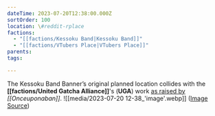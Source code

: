 ```yaml
---
dateTime: 2023-07-20T12:38:00.000Z
sortOrder: 100
location: \#reddit-rplace
factions:
  - "[[factions/Kessoku Band|Kessoku Band]]"
  - "[[factions/VTubers Place|VTubers Place]]"
parents: 
tags: 

---
```

The Kessoku Band Banner’s original planned location collides with the **[[factions/United Gatcha Alliance]]**'s (**UGA**) work [as raised by](discord://discord.com/channels/1093664259273130084/1131230952119615600/1131565734095507637) *[[Onceuponaban]]*.
![[media/2023-07-20 12-38_'image'.webp]]
([Image Source](discord://discord.com/channels/1093664259273130084/1131230952119615600/1131565734095507637))
